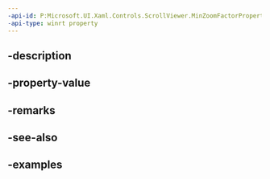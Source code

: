 ```yaml
---
-api-id: P:Microsoft.UI.Xaml.Controls.ScrollViewer.MinZoomFactorProperty
-api-type: winrt property
---
```


## -description

## -property-value

## -remarks

## -see-also

## -examples

